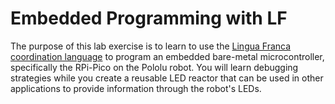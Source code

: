 # Embedded Programming with LF

The purpose of this lab exercise is to learn to use the [Lingua Franca coordination language](https://lf-lang.org) to program an embedded bare-metal microcontroller, specifically the RPi-Pico on the Pololu robot. You will learn debugging strategies while you create a reusable LED reactor that can be used in other applications to provide information through the robot's LEDs.